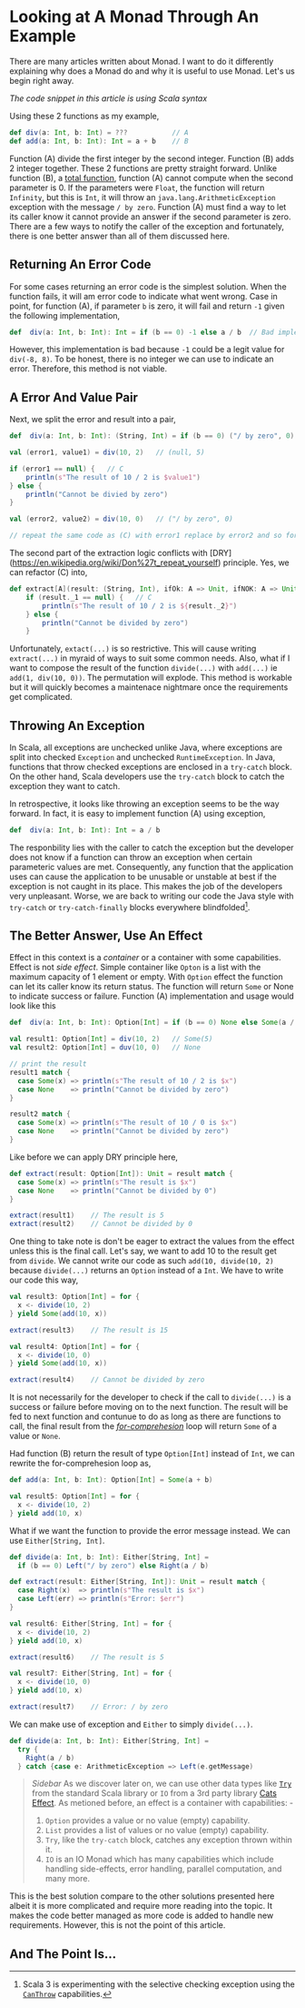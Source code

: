 
# Looking at A Monad Through An Example
There are many articles written about Monad. I want to do it differently explaining why does a Monad do and why it is useful to use Monad. Let's us begin right away.

*The code snippet in this article is using Scala syntax*

Using these 2 functions as my example,
``` scala
def div(a: Int, b: Int) = ???   		// A
def add(a: Int, b: Int): Int = a + b   	// B
```

Function (A) divide the first integer by the second integer. Function (B) adds 2 integer together. These 2 functions are pretty straight forward. Unlike function (B), a [total function](https://www.linkedin.com/advice/0/what-difference-between-partial-total-function-functional-2jine#:~:text=A%20total%20function%20is%20a,return%20another%20number%20as%20output), function (A) cannot compute when the second parameter is 0. If the parameters were `Float`, the function will return `Infinity`, but this is `Int`, it will throw an `java.lang.ArithmeticException` exception with the message `/ by zero`. Function (A) must find a way to let its caller know it cannot provide an answer if the second parameter is zero. There are a few ways to notify the caller of the exception and fortunately, there is one better answer than all of them discussed here.

## Returning An Error Code
For some cases returning an error code is the simplest solution. When the function fails, it will am error code to indicate what went wrong. Case in point, for function (A), if parameter `b` is zero, it will fail and return `-1` given the following implementation,
``` scala
def  div(a: Int, b: Int): Int = if (b == 0) -1 else a / b  // Bad implementation
```
However, this implementation is bad because `-1` could be a legit value for `div(-8, 8)`. To be honest, there is no integer we can use to indicate an error. Therefore, this method is not viable.

## A Error And Value Pair
Next, we split the error and result into a pair,
``` scala
def  div(a: Int, b: Int): (String, Int) = if (b == 0) ("/ by zero", 0) else (null, a / b)

val (error1, value1) = div(10, 2)   // (null, 5)

if (error1 == null) {   // C
    println(s"The result of 10 / 2 is $value1")
} else {
    println("Cannot be divied by zero")
}

val (error2, value2) = div(10, 0)   // ("/ by zero", 0)

// repeat the same code as (C) with error1 replace by error2 and so forth
```

The second part of the extraction logic conflicts with [DRY] (https://en.wikipedia.org/wiki/Don%27t_repeat_yourself) principle. Yes, we can refactor (C) into,
``` scala
def extract[A](result: (String, Int), ifOk: A => Unit, ifNOK: A => Unit) =
    if (result._1 == null) {   // C
        println(s"The result of 10 / 2 is ${result._2}")
    } else {
        println("Cannot be divided by zero")
    }
```
Unfortunately, `extact(...)` is so restrictive. This will cause writing `extract(...)` in myraid of ways to suit some common needs. Also, what if I want to compose the result of the function `divide(...)` with `add(...)` ie `add(1, div(10, 0))`. The permutation will explode. This method is workable but it will quickly becomes a maintenace nightmare once the requirements get complicated.

## Throwing An Exception
In Scala, all exceptions are unchecked unlike Java, where exceptions are split into checked `Exception` and unchecked `RuntimeException`. In Java, functions that throw checked exceptions are enclosed in a `try-catch` block. On the other hand, Scala developers use the `try-catch` block to catch the exception they want to catch. 

In retrospective, it looks like throwing an exception seems to be the way forward. In fact, it is easy to implement function (A) using exception,
``` scala
def  div(a: Int, b: Int): Int = a / b
```
The responbility lies with the caller to catch the exception but the developer does not know if a function can throw an exception when certain parameteric values are met. Consequently, any function that the application uses can cause the application to be unusable or unstable at best if the exception is not caught in its place. This makes the job of the developers very unpleasant. Worse, we are back to writing our code the Java style with `try-catch` or `try-catch-finally` blocks everywhere blindfolded[^1].

[^1]: Scala 3 is experimenting with the selective checking exception using the [`CanThrow`](https://docs.scala-lang.org/scala3/reference/experimental/canthrow.html) capabilities.

## The Better Answer, Use An Effect
Effect in this context is a *container* or a container with some capabilities. Effect is not *side effect*. Simple container like `Opton` is a list with the maximum capacity of 1 element or empty. With `Option` effect the function can let its caller know its return status. The function will return `Some` or None to indicate success or failure. Function (A) implementation and usage would look like this
``` scala
def  div(a: Int, b: Int): Option[Int] = if (b == 0) None else Some(a / b)

val result1: Option[Int] = div(10, 2)	// Some(5)
val result2: Option[Int] = duv(10, 0)	// None

// print the result
result1 match {
  case Some(x) => println(s"The result of 10 / 2 is $x")
  case None    => println("Cannot be divided by zero")
}

result2 match {
  case Some(x) => println(s"The result of 10 / 0 is $x")
  case None    => println("Cannot be divided by zero")
}
```

Like before we can apply DRY principle here,
```  scala
def extract(result: Option[Int]): Unit = result match {
  case Some(x) => println(s"The result is $x")
  case None    => println("Cannot be divided by 0")
}

extract(result1)	// The result is 5
extract(result2)	// Cannot be divided by 0
```
One thing to take note is don't be eager to extract the values from the effect unless this is the final call. Let's say, we want to add 10 to the result get from `divide`. We cannot write our code as such `add(10, divide(10, 2)` because `divide(...)` returns an `Option` instead of a `Int`. We have to write our code this way,
``` scala
val result3: Option[Int] = for {
  x <- divide(10, 2)
} yield Some(add(10, x))

extract(result3)	// The result is 15

val result4: Option[Int] = for {
  x <- divide(10, 0)
} yield Some(add(10, x))

extract(result4)	// Cannot be divided by zero
```
It is not necessarily for the developer to check if  the call to `divide(...)` is a success or failure before moving on to the next function. The result will be fed to next function and contunue to do as long as there are functions to call, the final result from the [*for-comprehesion*](https://docs.scala-lang.org/tour/for-comprehensions.html) loop will return `Some` of a value or `None`.

Had function (B) return the result of type `Option[Int]` instead of `Int`, we can rewrite the for-comprehesion loop as,
``` scala
def add(a: Int, b: Int): Option[Int] = Some(a + b)

val result5: Option[Int] = for {
  x <- divide(10, 2)
} yield add(10, x)
```
What if we want the function to provide the error message instead. We can use `Either[String, Int]`.
``` scala
def divide(a: Int, b: Int): Either[String, Int] = 
  if (b == 0) Left("/ by zero") else Right(a / b)

def extract(result: Either[String, Int]): Unit = result match {
  case Right(x)  => println(s"The result is $x")
  case Left(err) => println(s"Error: $err")
}

val result6: Either[String, Int] = for {
  x <- divide(10, 2)
} yield add(10, x)

extract(result6)	// The result is 5

val result7: Either[String, Int] = for {
  x <- divide(10, 0)
} yield add(10, x)  

extract(result7)	// Error: / by zero
```

We can make use of exception and `Either` to simply `divide(...)`.
``` scala
def divide(a: Int, b: Int): Either[String, Int] = 
  try {
    Right(a / b)
  } catch {case e: ArithmeticException => Left(e.getMessage)
```

> _Sidebar_
> As we discover later on, we can use other data types like [`Try`](https://www.scala-lang.org/api/3.3.3/scala/util/Try.html) from the standard Scala library or `IO` from a 3rd party library [Cats Effect](https://typelevel.org/cats-effect/). 
>As metioned before, an effect is a container with capabilities: -
>1. `Option` provides a value or no value (empty) capability.
>2. `List` provides a list of values or no value (empty) capability.
>3. `Try`, like the `try-catch` block, catches any exception thrown within it.
>4. `IO` is an IO Monad which has many capabilities which include handling side-effects, error handling, parallel computation, and many more.

This is the best solution compare to the other solutions presented here albeit it is more complicated and require more reading into the topic. It makes the code better managed as more code is added to handle new requirements. However, this is not the point of this article.

## And The Point Is...

<!--stackedit_data:
eyJoaXN0b3J5IjpbMTAzMTY0Mjg4OSwxNzM3MTIyMDkxLDEzMz
A1MjQ0MzQsLTk1MDIzNTg4NiwxMzgxNDgyMjcxLC0yMTE4NDQ0
ODE2XX0=
-->
